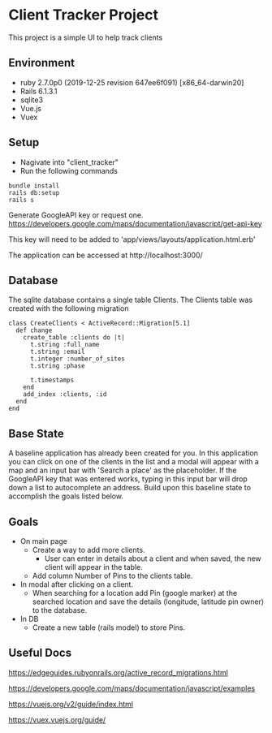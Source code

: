 # Client Tracker Project
  This project is a simple UI to help track clients
  
## Environment
- ruby 2.7.0p0 (2019-12-25 revision 647ee6f091) [x86_64-darwin20]
- Rails 6.1.3.1
- sqlite3
- Vue.js
- Vuex

## Setup
  - Nagivate into "client_tracker"
  - Run the following commands
  ```
  bundle install
  rails db:setup
  rails s
  ```
  Generate GoogleAPI key or request one.
  https://developers.google.com/maps/documentation/javascript/get-api-key

  This key will need to be added to 'app/views/layouts/application.html.erb'
  
  The application can be accessed at http://localhost:3000/
  
## Database
  The sqlite database contains a single table Clients. The Clients table was created with the following migration
  ```
  class CreateClients < ActiveRecord::Migration[5.1]
    def change
      create_table :clients do |t|
        t.string :full_name
        t.string :email
        t.integer :number_of_sites
        t.string :phase

        t.timestamps
      end
      add_index :clients, :id
    end
  end
  ```

## Base State
  A baseline application has already been created for you. In this application you can click on one of the clients in the list and a modal will appear with a map and an input bar with 'Search a place' as the placeholder. If the GoogleAPI key that was entered works, typing in this input bar will drop down a list to autocomplete an address. Build upon this baseline state to accomplish the goals listed below.

## Goals
  - On main page
    - Create a way to add more clients.
      - User can enter in details about a client and when saved, the new client will appear in the table.
    - Add column Number of Pins to the clients table.
  - In modal after clicking on a client.
    - When searching for a location add Pin (google marker) at the searched location and save the details (longitude, latitude pin owner) to the database.
  - In DB
    - Create a new table (rails model) to store Pins.
    
 ## Useful Docs
 https://edgeguides.rubyonrails.org/active_record_migrations.html
 
 https://developers.google.com/maps/documentation/javascript/examples

 https://vuejs.org/v2/guide/index.html
 
 https://vuex.vuejs.org/guide/
